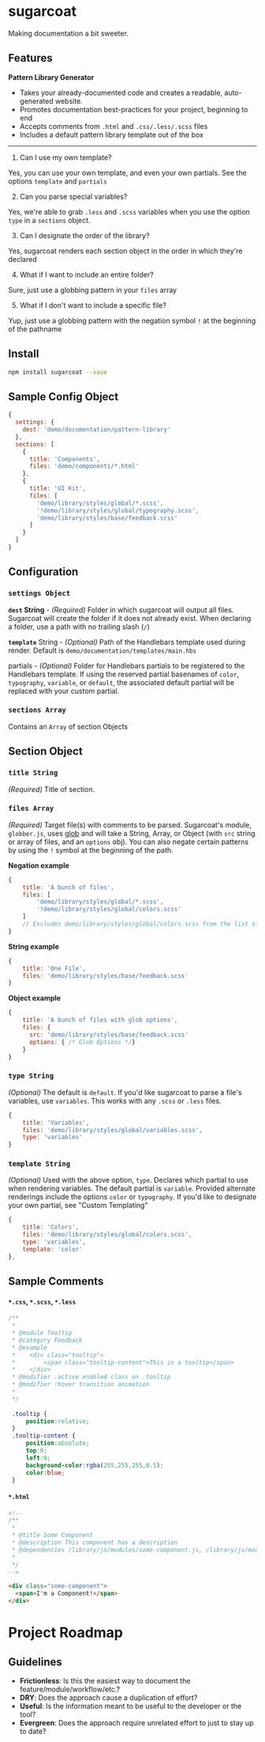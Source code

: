 # sugarcoat #

Making documentation a bit sweeter.

## Features ##

**Pattern Library Generator**

- Takes your already-documented code and creates a readable, auto-generated website.
- Promotes documentation best-practices for your project, beginning to end
- Accepts comments from `.html` and `.css/.less/.scss` files
- Includes a default pattern library template out of the box

---

1. Can I use my own template?

  Yes, you can use your own template, and even your own partials. See the options `template` and `partials`

2. Can you parse special variables?

  Yes, we're able to grab `.less` and `.scss` variables when you use the option `type` in a `sections` object.

3. Can I designate the order of the library?

  Yes, sugarcoat renders each section object in the order in which they're declared

4. What if I want to include an entire folder?

  Sure, just use a globbing pattern in your `files` array

5. What if I don't want to include a specific file?

  Yup, just use a globbing pattern with the negation symbol `!` at the beginning of the pathname


## Install ##

```bash
npm install sugarcoat --save
```

## Sample Config Object ##

```js
{
  settings: {
    dest: 'demo/documentation/pattern-library'
  },
  sections: [
    {
      title: 'Components',
      files: 'demo/components/*.html'
    },
    {
      title: 'UI Kit',
      files: [
        'demo/library/styles/global/*.scss',
        '!demo/library/styles/global/typography.scss',
        'demo/library/styles/base/feedback.scss'
      ]
    }
  ]
}
```

## Configuration ##

### `settings Object` ###

**`dest` String** - *(Required)* Folder in which sugarcoat will output all files. Sugarcoat will create the folder if it does not already exist. When declaring a folder, use a path with no trailing slash (`/`)

**`template`** String - *(Optional)* Path of the Handlebars template used during render. Default is `demo/documentation/templates/main.hbs`

partials - *(Optional)* Folder for Handlebars partials to be registered to the Handlebars template. If using the reserved partial basenames of `color`, `typography`, `variable`, or `default`, the associated default partial will be replaced with your custom partial.

### `sections Array` ###

Contains an `Array` of section Objects

## Section Object ##

### `title String` ###

*(Required)* Title of section.

### `files Array` ###

*(Required)* Target file(s) with comments to be parsed. Sugarcoat's module, `globber.js`, uses  [glob](https://www.npmjs.com/package/glob) and will take a String, Array, or Object (with `src` string or array of files, and an `options` obj). You can also negate certain patterns by using the `!` symbol at the beginning of the path.

**Negation example**

```js
{
    title: 'A bunch of files',
    files: [ 
        'demo/library/styles/global/*.scss',
        '!demo/library/styles/global/colors.scss'
    ]
    // Excludes demo/library/styles/global/colors.scss from the list of files found in demo/library/styles/global
}
```

**String example**

```js
{
    title: 'One File',
    files: 'demo/library/styles/base/feedback.scss'
}
```

**Object example**

```js
{
    title: 'A bunch of files with glob options',
    files: {
      src: 'demo/library/styles/base/feedback.scss'
      options: { /* Glob Options */}
    }
}
```

### `type String` ###

*(Optional)* The default is `default`. If you'd like sugarcoat to parse a file's variables, use `variables`. This works with any `.scss` or `.less` files.

```js
{
    title: 'Variables',
    files: 'demo/library/styles/global/variables.scss',
    type: 'variables'
}
```

### `template String` ###

*(Optional)* Used with the above option, `type`. Declares which partial to use when rendering variables. The default partial is `variable`. Provided alternate renderings include the options `color` or `typography`. If you'd like to designate your own partial, see "Custom Templating"

```js
{
    title: 'Colors',
    files: 'demo/library/styles/global/colors.scss',
    type: 'variables',
    template: 'color'
},
```

## Sample Comments ##

#### `*.css`, `*.scss`, `*.less` ####

```css
/**
 * 
 * @module Tooltip
 * @category Feedback
 * @example
 *    <div class="tooltip">
 *        <span class="tooltip-content">This is a tooltip</span>
 *    </div>
 * @modifier .active enabled class on .tooltip
 * @modifier :hover transition animation
 * 
 */
 
 .tooltip {
     position:relative;
 }
 .tooltip-content {
     position:absolute;
     top:0;
     left:0;
     background-color:rgba(255,255,255,0.5);
     color:blue;
 }
```

#### `*.html` ####

```html
<!--
/**
 *
 * @title Some Component
 * @description This component has a description
 * @dependencies /library/js/modules/some-component.js, /library/js/modules/other-component.js
 *
 */
-->

<div class="some-component">
  <span>I'm a Component!</span>
</div>
```

# Project Roadmap #

## Guidelines ##

- **Frictionless**: Is this the easiest way to document the feature/module/workflow/etc.? 
- **DRY**: Does the approach cause a duplication of effort?
- **Useful**: Is the information meant to be useful to the developer or the tool?
- **Evergreen**: Does the approach require unrelated effort to just to stay up to date?